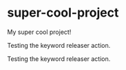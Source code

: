 # super-cool-project
My super cool project!

Testing the keyword releaser action.

Testing the keyword releaser action.
